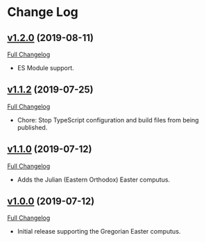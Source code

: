 # Change Log

## [v1.2.0](https://github.com/PacoteJS/pacote/tree/@pacote/computus/1.2.0) (2019-08-11)

[Full Changelog](https://github.com/PacoteJS/pacote/compare/@pacote/computus@1.1.2...@pacote/computus@1.2.0)

- ES Module support.

## [v1.1.2](https://github.com/PacoteJS/pacote/tree/@pacote/computus/1.1.2) (2019-07-25)

[Full Changelog](https://github.com/PacoteJS/pacote/compare/@pacote/computus@1.1.1...@pacote/computus@1.1.2)

- Chore: Stop TypeScript configuration and build files from being published.

## [v1.1.0](https://github.com/PacoteJS/pacote/tree/@pacote/computus/1.1.0) (2019-07-12)

[Full Changelog](https://github.com/PacoteJS/pacote/compare/@pacote/computus@1.0.0...@pacote/computus@1.1.0)

- Adds the Julian (Eastern Orthodox) Easter computus.

## [v1.0.0](https://github.com/PacoteJS/pacote/tree/@pacote/computus/1.0.0) (2019-07-12)

[Full Changelog](https://github.com/PacoteJS/pacote/compare/@pacote/computus@1.0.0...@pacote/computus@1.0.0)

- Initial release supporting the Gregorian Easter computus.
